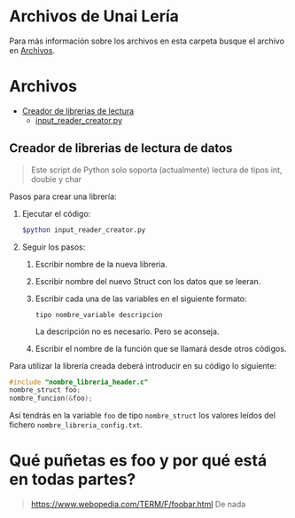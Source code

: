 # Archivos de Unai Lería
Para más información sobre los archivos en esta carpeta busque el archivo en [Archivos](#archivos).

# Archivos
- [Creador de librerias de lectura](leer%datos_creador%de%libreria/)
  - [input_reader_creator.py](#creador-de-librerias-de-lectura-de-datos)


## Creador de librerias de lectura de datos
> Este script de Python solo soporta (actualmente) lectura de tipos int, double y char
> 
Pasos para crear una librería:
1) Ejecutar el código:
   ```bash
   $python input_reader_creator.py
   ```
2) Seguir los pasos:
   1) Escribir nombre de la nueva libreria.
   2) Escribir nombre del nuevo Struct con los datos que se leeran.
   3) Escribir cada una de las variables en el siguiente formato:
        ``` 
        tipo nombre_variable descripcion
        ```
        La descripción no es necesario. Pero se aconseja.

    4) Escribir el nombre de la función que se llamará desde otros códigos.

Para utilizar la librería creada deberá introducir en su código lo siguiente:
```c
#include "nombre_libreria_header.c"
nombre_struct foo;
nombre_funcion(&foo);
``` 
Así tendrás en la variable ```foo``` de tipo ```nombre_struct``` los valores leídos del fichero ```nombre_libreria_config.txt```.

# Qué puñetas es foo y por qué está en todas partes?
> https://www.webopedia.com/TERM/F/foobar.html
De nada
    
